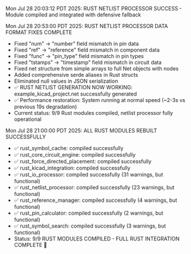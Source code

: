 Mon Jul 28 20:03:12 PDT 2025: RUST NETLIST PROCESSOR SUCCESS - Module compiled and integrated with defensive fallback

Mon Jul 28 20:53:00 PDT 2025: RUST NETLIST PROCESSOR DATA FORMAT FIXES COMPLETE
- Fixed "num" → "number" field mismatch in pin data
- Fixed "ref" → "reference" field mismatch in component data  
- Fixed "func" → "pin_type" field mismatch in pin types
- Fixed "tstamps" → "timestamp" field mismatch in circuit data
- Fixed net structure from simple arrays to full Net objects with nodes
- Added comprehensive serde aliases in Rust structs
- Eliminated null values in JSON serialization
- ✅ RUST NETLIST GENERATION NOW WORKING: example_kicad_project.net successfully generated
- ✅ Performance restoration: System running at normal speed (~2-3s vs previous 19s degradation)
- Current status: 9/9 Rust modules compiled, netlist processor fully operational

Mon Jul 28 21:00:00 PDT 2025: ALL RUST MODULES REBUILT SUCCESSFULLY
- ✅ rust_symbol_cache: compiled successfully
- ✅ rust_core_circuit_engine: compiled successfully  
- ✅ rust_force_directed_placement: compiled successfully
- ✅ rust_kicad_integration: compiled successfully
- ✅ rust_io_processor: compiled successfully (31 warnings, but functional)
- ✅ rust_netlist_processor: compiled successfully (23 warnings, but functional)
- ✅ rust_reference_manager: compiled successfully (4 warnings, but functional)
- ✅ rust_pin_calculator: compiled successfully (2 warnings, but functional)
- ✅ rust_symbol_search: compiled successfully (3 warnings, but functional)
- Status: 9/9 RUST MODULES COMPILED - FULL RUST INTEGRATION COMPLETE 🦀
